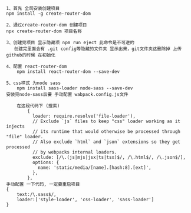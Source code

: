     1、首先 全局安装创建项目
    npm install -g create-router-dom

    2、通过create-router-dom 创建项目
    npx create-router-dom 项目名称   

    3、创建完项目 显示隐藏项 npm run eject 此命令是不可逆的
       创建完里面会有 .git config等隐藏的文件夹 显示出来，git文件夹这删除掉 上传github的时候 在初始化

    4、配置 react-router-dom
        npm install react-router-dom --save-dev

    5、css样式 为node sass
        npm install sass-loader node-sass --save-dev
    安装完node-sass后要 手动配置 wabpack.config.js文件

        在这段代码下 (搜索)
            {
              loader: require.resolve('file-loader'),
              // Exclude `js` files to keep "css" loader working as it injects
              // its runtime that would otherwise be processed through "file" loader.
              // Also exclude `html` and `json` extensions so they get processed
              // by webpacks internal loaders.
              exclude: [/\.(js|mjs|jsx|ts|tsx)$/, /\.html$/, /\.json$/],
              options: {
                name: 'static/media/[name].[hash:8].[ext]',
              },
            },
    手动配置 一下代码, 一定要重启项目
    {
        text:/\.sass$/,
        loader:['style-loader', 'css-loader', 'sass-loader']
    }